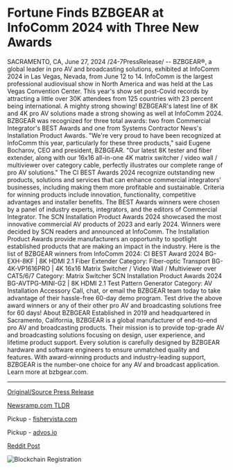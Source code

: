 # Fortune Finds BZBGEAR at InfoComm 2024 with Three New Awards

SACRAMENTO, CA, June 27, 2024 /24-7PressRelease/ -- BZBGEAR®, a global leader in pro AV and broadcasting solutions, exhibited at InfoComm 2024 in Las Vegas, Nevada, from June 12 to 14. InfoComm is the largest professional audiovisual show in North America and was held at the Las Vegas Convention Center. This year's show set post-Covid records by attracting a little over 30K attendees from 125 countries with 23 percent being international. A mighty strong showing!  BZBGEAR's latest line of 8K and 4K pro AV solutions made a strong showing as well at InfoComm 2024. BZBGEAR was recognized for three total awards: two from Commercial Integrator's BEST Awards and one from Systems Contractor News's Installation Product Awards.  "We're very proud to have been recognized at InfoComm this year, particularly for these three products," said Eugene Bocharov, CEO and president, BZBGEAR. "Our latest 8K tester and fiber extender, along with our 16x16 all-in-one 4K matrix switcher / video wall / multiviewer over category cable, perfectly illustrates our complete range of pro AV solutions."  The CI BEST Awards 2024 recognize outstanding new products, solutions and services that can enhance commercial integrators' businesses, including making them more profitable and sustainable. Criteria for winning products include innovation, functionality, competitive advantages and installer benefits. The BEST Awards winners were chosen by a panel of industry experts, integrators, and the editors of Commercial Integrator.  The SCN Installation Product Awards 2024 showcased the most innovative commercial AV products of 2023 and early 2024. Winners were decided by SCN readers and announced at InfoComm. The Installation Product Awards provide manufacturers an opportunity to spotlight established products that are making an impact in the industry.   Here is the list of BZBGEAR winners from InfoComm 2024:  CI BEST Award 2024  BG-EXH-8KF | 8K HDMI 2.1 Fiber Extender Category: Fiber-optic Transport   BG-4K-VP1616PRO | 4K 16x16 Matrix Switcher / Video Wall / Multiviewer over CAT5/6/7 Category: Matrix Switcher  SCN Installation Product Awards 2024  BG-AVTPG-MINI-G2 | 8K HDMI 2.1 Test Pattern Generator Category: AV Installation Accessory  Call, chat, or email the BZBGEAR team today to take advantage of their hassle-free 60-day demo program. Test drive the above award winners or any of their other pro AV and broadcasting solutions free for 60 days!  About BZBGEAR  Established in 2019 and headquartered in Sacramento, California, BZBGEAR is a global manufacturer of end-to-end pro AV and broadcasting products. Their mission is to provide top-grade AV and broadcasting solutions focusing on design, user experience, and lifetime product support. Every solution is carefully designed by BZBGEAR hardware and software engineers to ensure unmatched quality and features. With award-winning products and industry-leading support, BZBGEAR is the number-one choice for any AV and broadcast application. Learn more at bzbgear.com. 

---

[Original/Source Press Release](https://www.24-7pressrelease.com/press-release/512079/fortune-finds-bzbgear-at-infocomm-2024-with-three-new-awards)
                    

[Newsramp.com TLDR](https://newsramp.com/curated-news/bzbgear-excels-at-infocomm-2024-receives-three-awards-for-pro-av-solutions/749f6b96267613288e1e908013e5d98b) 


Pickup - [fishervista.com](https://fishervista.com/en/bzbgear-honored-with-three-awards-at-infocomm-2024/20244526)

Pickup - [advos.io](https://advos.io/en/bzbgear-triumphs-at-infocomm-2024-with-three-prestigious-awards/20244526)
 



[Reddit Post](https://www.reddit.com/r/eventNews/comments/1dpla7e/bzbgear_excels_at_infocomm_2024_receives_three/) 



![Blockchain Registration](https://cdn.newsramp.app/24-7PressRelease/qrcode/246/27/lendcVm1.webp)